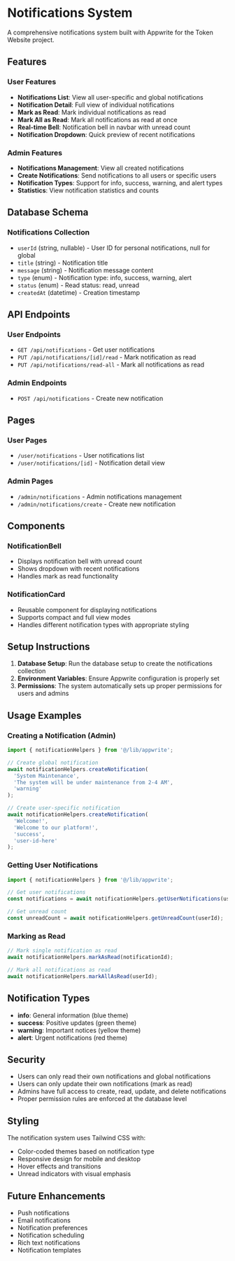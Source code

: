 # Notifications System

A comprehensive notifications system built with Appwrite for the Token Website project.

## Features

### User Features
- **Notifications List**: View all user-specific and global notifications
- **Notification Detail**: Full view of individual notifications
- **Mark as Read**: Mark individual notifications as read
- **Mark All as Read**: Mark all notifications as read at once
- **Real-time Bell**: Notification bell in navbar with unread count
- **Notification Dropdown**: Quick preview of recent notifications

### Admin Features
- **Notifications Management**: View all created notifications
- **Create Notifications**: Send notifications to all users or specific users
- **Notification Types**: Support for info, success, warning, and alert types
- **Statistics**: View notification statistics and counts

## Database Schema

### Notifications Collection
- `userId` (string, nullable) - User ID for personal notifications, null for global
- `title` (string) - Notification title
- `message` (string) - Notification message content
- `type` (enum) - Notification type: info, success, warning, alert
- `status` (enum) - Read status: read, unread
- `createdAt` (datetime) - Creation timestamp

## API Endpoints

### User Endpoints
- `GET /api/notifications` - Get user notifications
- `PUT /api/notifications/[id]/read` - Mark notification as read
- `PUT /api/notifications/read-all` - Mark all notifications as read

### Admin Endpoints
- `POST /api/notifications` - Create new notification

## Pages

### User Pages
- `/user/notifications` - User notifications list
- `/user/notifications/[id]` - Notification detail view

### Admin Pages
- `/admin/notifications` - Admin notifications management
- `/admin/notifications/create` - Create new notification

## Components

### NotificationBell
- Displays notification bell with unread count
- Shows dropdown with recent notifications
- Handles mark as read functionality

### NotificationCard
- Reusable component for displaying notifications
- Supports compact and full view modes
- Handles different notification types with appropriate styling

## Setup Instructions

1. **Database Setup**: Run the database setup to create the notifications collection
2. **Environment Variables**: Ensure Appwrite configuration is properly set
3. **Permissions**: The system automatically sets up proper permissions for users and admins

## Usage Examples

### Creating a Notification (Admin)
```javascript
import { notificationHelpers } from '@/lib/appwrite';

// Create global notification
await notificationHelpers.createNotification(
  'System Maintenance',
  'The system will be under maintenance from 2-4 AM',
  'warning'
);

// Create user-specific notification
await notificationHelpers.createNotification(
  'Welcome!',
  'Welcome to our platform!',
  'success',
  'user-id-here'
);
```

### Getting User Notifications
```javascript
import { notificationHelpers } from '@/lib/appwrite';

// Get user notifications
const notifications = await notificationHelpers.getUserNotifications(userId);

// Get unread count
const unreadCount = await notificationHelpers.getUnreadCount(userId);
```

### Marking as Read
```javascript
// Mark single notification as read
await notificationHelpers.markAsRead(notificationId);

// Mark all notifications as read
await notificationHelpers.markAllAsRead(userId);
```

## Notification Types

- **info**: General information (blue theme)
- **success**: Positive updates (green theme)
- **warning**: Important notices (yellow theme)
- **alert**: Urgent notifications (red theme)

## Security

- Users can only read their own notifications and global notifications
- Users can only update their own notifications (mark as read)
- Admins have full access to create, read, update, and delete notifications
- Proper permission rules are enforced at the database level

## Styling

The notification system uses Tailwind CSS with:
- Color-coded themes based on notification type
- Responsive design for mobile and desktop
- Hover effects and transitions
- Unread indicators with visual emphasis

## Future Enhancements

- Push notifications
- Email notifications
- Notification preferences
- Notification scheduling
- Rich text notifications
- Notification templates


























